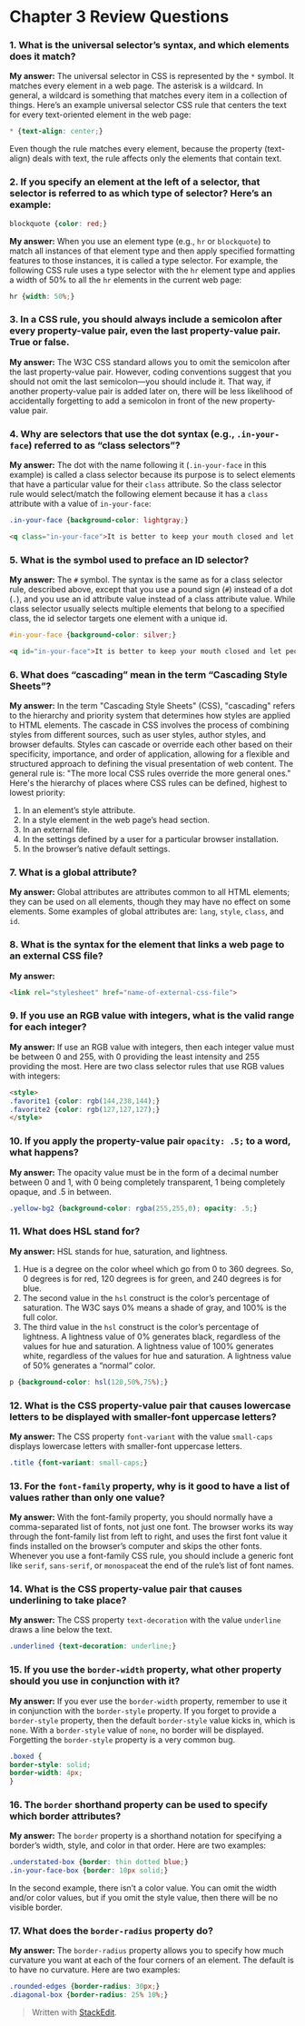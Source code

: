 ﻿# Chapter 3 Review Questions

### 1. What is the universal selector’s syntax, and which elements does it match?

**My answer:** The universal selector in CSS is represented by the `*` symbol. It matches every element in a web page. The asterisk is a wildcard. In general, a wildcard is something that matches every item in a collection of things. Here’s an example universal selector CSS rule that centers the text for every text-oriented element in the web page:
```css
* {text-align: center;}
```
Even though the rule matches every element, because the property (text-align) deals with text, the rule affects only the elements that contain text.

### 2. If you specify an element at the left of a selector, that selector is referred to as which type of selector? Here’s an example:
```css
blockquote {color: red;}
```

**My answer:** When you use an element type (e.g., `hr` or `blockquote`) to match all instances of that element type and then apply specified formatting features to those instances, it is called a type selector. For example, the following CSS rule uses a type selector with the `hr` element type and applies a width of 50% to all the `hr` elements in the current web page:
```css
hr {width: 50%;}
```

### 3. In a CSS rule, you should always include a semicolon after every property-value pair, even the last property-value pair. True or false.

**My answer:** The W3C CSS standard allows you to omit the semicolon after the last property-value pair. However, coding conventions suggest that you should not omit the last semicolon—you should include it. That way, if another property-value pair is added later on, there will be less likelihood of accidentally forgetting to add a semicolon in front of the new property-value pair.

### 4. Why are selectors that use the dot syntax (e.g., `.in-your-face`) referred to as “class selectors”?

**My answer:** The dot with the name following it (`.in-your-face` in this example) is called a class selector because its purpose is to select elements that have a particular value for their `class` attribute. So the class selector rule would select/match the following element because it has a `class` attribute with a value of `in-your-face`:
```css
.in-your-face {background-color: lightgray;}
```
```html
<q class="in-your-face">It is better to keep your mouth closed and let people think you are a fool than to open it and remove all doubt.</q>
```

### 5. What is the symbol used to preface an ID selector?

**My answer:** The `#` symbol. The syntax is the same as for a class selector rule, described above, except that you use a pound sign (`#`) instead of a dot (`.`), and you use an id attribute value instead of a class attribute value. While class selector usually selects multiple elements that belong to a specified class, the id selector targets  one element with a unique id.
```css
#in-your-face {background-color: silver;}
```
```html
<q id="in-your-face">It is better to keep your mouth closed and let people think you are a fool than to open it and remove all doubt.</q>
```

### 6. What does “cascading” mean in the term “Cascading Style Sheets”?

**My answer:** In the term "Cascading Style Sheets" (CSS), "cascading" refers to the hierarchy and priority system that determines how styles are applied to HTML elements. The cascade in CSS involves the process of combining styles from different sources, such as user styles, author styles, and browser defaults. Styles can cascade or override each other based on their specificity, importance, and order of application, allowing for a flexible and structured approach to defining the visual presentation of web content. The general rule is: "The more local CSS rules override the more general ones." Here's the hierarchy of places where CSS rules can be defined, highest to lowest priority:
1. In an element’s style attribute.
2. In a style element in the web page’s head section.
3. In an external file.
4. In the settings defined by a user for a particular browser installation.
5. In the browser’s native default settings.

### 7. What is a global attribute?

**My answer:** Global attributes are attributes common to all HTML elements; they can be used on all elements, though they may have no effect on some elements. Some examples of global attributes are: `lang`, `style`, `class`, and `id`.

### 8. What is the syntax for the element that links a web page to an external CSS file?

**My answer:** 
```html
<link rel="stylesheet" href="name-of-external-css-file">
```

### 9. If you use an RGB value with integers, what is the valid range for each integer?

**My answer:** If use an RGB value with integers, then each integer value must be between 0 and 255, with 0 providing the least intensity and 255 providing the most. Here are two class selector rules that use RGB values with integers:
```html
<style>
.favorite1 {color: rgb(144,238,144);}
.favorite2 {color: rgb(127,127,127);}
</style>
```

### 10. If you apply the property-value pair `opacity: .5;` to a word, what happens?

**My answer:** The opacity value must be in the form of a decimal number between 0 and 1, with 0 being completely transparent, 1 being completely opaque, and .5 in between.
```css
.yellow-bg2 {background-color: rgba(255,255,0); opacity: .5;}
```

### 11. What does HSL stand for?

**My answer:** HSL stands for hue, saturation, and lightness. 
1. Hue is a degree on the color wheel which go from 0 to 360 degrees. So, 0 degrees is for red, 120 degrees is for green, and 240 degrees is for blue. 
2. The second value in the `hsl` construct is the color’s percentage of saturation. The W3C says 0% means a shade of gray, and 100% is the full color.
3.  The third value in the `hsl` construct is the color’s percentage of lightness. A lightness value of 0% generates black, regardless of the values for hue and saturation. A lightness value of 100% generates white, regardless of the values for hue and saturation. A lightness value of 50% generates a “normal” color.
```css
p {background-color: hsl(120,50%,75%);}
```

### 12. What is the CSS property-value pair that causes lowercase letters to be displayed with smaller-font uppercase letters?

**My answer:** The CSS property `font-variant` with the value `small-caps` displays lowercase letters with smaller-font uppercase letters.
```css
.title {font-variant: small-caps;}
```

### 13. For the `font-family` property, why is it good to have a list of values rather than only one value?

**My answer:** With the font-family property, you should normally have a comma-separated list of fonts, not just one font. The browser works its way through the font-family list from left to right, and uses the first font value it finds installed on the browser’s computer and skips the other fonts. Whenever you use a font-family CSS rule, you should include a generic font like `serif`, `sans-serif`, or `monospace`at the end of the rule’s list of font names. 

### 14. What is the CSS property-value pair that causes underlining to take place?

**My answer:** The CSS property `text-decoration` with the value `underline` draws a line below the text.
```css
.underlined {text-decoration: underline;}
```

### 15. If you use the `border-width` property, what other property should you use in conjunction with it?

**My answer:** If you ever use the `border-width` property, remember to use it in conjunction with the `border-style` property. If you forget to provide a `border-style` property, then the default `border-style` value kicks in, which is `none`. With a `border-style` value of `none`, no border will be displayed. Forgetting the `border-style` property is a very common bug.
```css
.boxed {
border-style: solid;
border-width: 4px;
}
```
### 16. The `border` shorthand property can be used to specify which border attributes?

**My answer:** The `border` property is a shorthand notation for specifying a border’s width, style, and color in that order.
Here are two examples:
```css
.understated-box {border: thin dotted blue;}
.in-your-face-box {border: 10px solid;}
```
In the second example, there isn’t a color value. You can omit the width and/or color values, but if you omit the style value, then there will be no visible border.

### 17. What does the `border-radius` property do?

**My answer:** The `border-radius` property allows you to specify how much curvature you want at each of the four corners of an element. The default is to have no curvature. Here are two examples:
```css
.rounded-edges {border-radius: 30px;}
.diagonal-box {border-radius: 25% 10%;}
```

> Written with [StackEdit](https://stackedit.io/).
